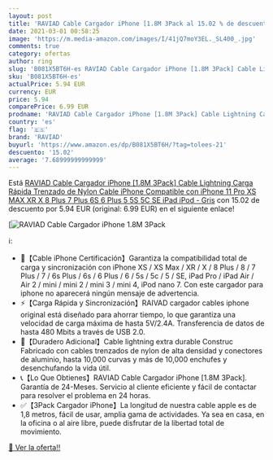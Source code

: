 ```yaml
---
layout: post
title: 'RAVIAD Cable Cargador iPhone [1.8M 3Pack al 15.02 % de descuento'
date: 2021-03-01 00:58:25
image: 'https://m.media-amazon.com/images/I/41jQ7moY3EL._SL400_.jpg'
comments: true
category: ofertas
author: ring
slug: 'B081X5BT6H-es RAVIAD Cable Cargador iPhone [1.8M 3Pack] Cable Lightning...'
sku: 'B081X5BT6H-es'
actualPrice: 5.94 EUR
currency: EUR
price: 5.94
comparePrice: 6.99 EUR
prodname: 'RAVIAD Cable Cargador iPhone [1.8M 3Pack] Cable Lightning Carga Rápida Trenzado de Nylon Cable iPhone Compatible con iPhone 11 Pro XS MAX XR X 8 Plus 7 Plus 6S 6 Plus 5 5S 5C SE iPad iPod - Gris'
country: 'es'
flag: '🇪🇸'
brand: 'RAVIAD'
buyurl: 'https://www.amazon.es/dp/B081X5BT6H/?tag=tolees-21'
descuento: '15.02'
average: '7.68999999999999'
---
```


Está [RAVIAD Cable Cargador iPhone [1.8M 3Pack] Cable Lightning Carga Rápida Trenzado de Nylon Cable iPhone Compatible con iPhone 11 Pro XS MAX XR X 8 Plus 7 Plus 6S 6 Plus 5 5S 5C SE iPad iPod - Gris](https://www.amazon.es/dp/B081X5BT6H/?tag=tolees-21) con 15.02 de descuento por 5.94 EUR (original: 6.99 EUR) en el siguiente enlace!

[![RAVIAD Cable Cargador iPhone [1.8M 3Pack](https://m.media-amazon.com/images/I/41jQ7moY3EL._SL400_.jpg)](https://www.amazon.es/dp/B081X5BT6H/?tag=tolees-21)

ℹ️:

- 📱【Cable iPhone Certificación】Garantiza la compatibilidad total de carga y sincronización con iPhone XS / XS Max / XR / X / 8 Plus / 8 / 7 Plus / 7 / 6s Plus / 6s / 6 Plus / 6 / 5s / 5c / 5 / SE, iPad Pro / iPad Air / Air 2 / mini / mini 2 / mini 3 / mini 4, iPod nano 7. Con este cargador para iphone no aparecerá ningún mensaje de advertencia.
- ⚡【Carga Rápida y Sincronización】RAIVAD cargador cables iphone original está diseñado para ahorrar tiempo, lo que garantiza una velocidad de carga máxima de hasta 5V/2.4A. Transferencia de datos de hasta 480 Mbits a través de USB 2.0.
- 💪【Duradero Adicional】Cable lightning extra durable Construc Fabricado con cables trenzados de nylon de alta densidad y conectores de aluminio, hasta 10,000 curvas y más de 10,000 enchufes y desenchufando la vida útil.
- 📞【Lo Que Obtienes】RAVIAD Cable Cargador iPhone [1.8M 3Pack]. Garantía de 24-Meses. Servicio al cliente eficiente y fácil de contactar para resolver el problema en 24 horas.
- ✅【3Pack Cargador iPhone】La longitud de nuestra cable apple es de 1,8 metros, fácil de usar, amplia gama de actividades. Ya sea en casa, en la oficina o al aire libre, puede disfrutar de la libertad total de movimiento.

[🛒 Ver la oferta!!](https://www.amazon.es/dp/B081X5BT6H/?tag=tolees-21)
